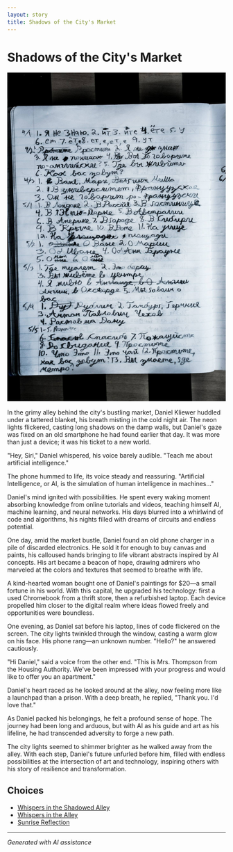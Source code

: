 ```yaml
---
layout: story
title: Shadows of the City's Market
---
```


# Shadows of the City's Market

![Shadows of the City's Market](/input_images/463314582_8751461421614883_6093502764820900015_n.jpg)

In the grimy alley behind the city's bustling market, Daniel Kliewer huddled under a tattered blanket, his breath misting in the cold night air. The neon lights flickered, casting long shadows on the damp walls, but Daniel's gaze was fixed on an old smartphone he had found earlier that day. It was more than just a device; it was his ticket to a new world.

"Hey, Siri," Daniel whispered, his voice barely audible. "Teach me about artificial intelligence."

The phone hummed to life, its voice steady and reassuring. "Artificial Intelligence, or AI, is the simulation of human intelligence in machines..."

Daniel's mind ignited with possibilities. He spent every waking moment absorbing knowledge from online tutorials and videos, teaching himself AI, machine learning, and neural networks. His days blurred into a whirlwind of code and algorithms, his nights filled with dreams of circuits and endless potential.

One day, amid the market bustle, Daniel found an old phone charger in a pile of discarded electronics. He sold it for enough to buy canvas and paints, his calloused hands bringing to life vibrant abstracts inspired by AI concepts. His art became a beacon of hope, drawing admirers who marveled at the colors and textures that seemed to breathe with life.

A kind-hearted woman bought one of Daniel's paintings for $20—a small fortune in his world. With this capital, he upgraded his technology: first a used Chromebook from a thrift store, then a refurbished laptop. Each device propelled him closer to the digital realm where ideas flowed freely and opportunities were boundless.

One evening, as Daniel sat before his laptop, lines of code flickered on the screen. The city lights twinkled through the window, casting a warm glow on his face. His phone rang—an unknown number. "Hello?" he answered cautiously.

"Hi Daniel," said a voice from the other end. "This is Mrs. Thompson from the Housing Authority. We've been impressed with your progress and would like to offer you an apartment."

Daniel's heart raced as he looked around at the alley, now feeling more like a launchpad than a prison. With a deep breath, he replied, "Thank you. I'd love that."

As Daniel packed his belongings, he felt a profound sense of hope. The journey had been long and arduous, but with AI as his guide and art as his lifeline, he had transcended adversity to forge a new path.

The city lights seemed to shimmer brighter as he walked away from the alley. With each step, Daniel's future unfurled before him, filled with endless possibilities at the intersection of art and technology, inspiring others with his story of resilience and transformation.


## Choices

* [Whispers in the Shadowed Alley](/stories/bridge)
* [Whispers in the Alley](/stories/20221012_105602)
* [Sunrise Reflection](/stories/20221013_172115)


---
*Generated with AI assistance*
